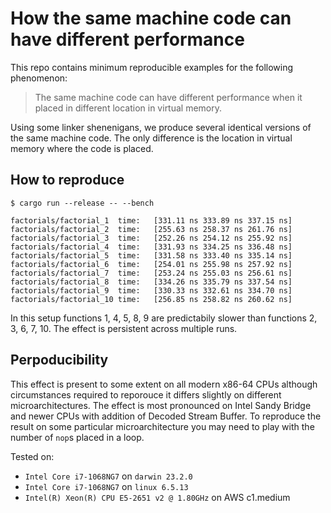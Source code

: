 # How the same machine code can have different performance

This repo contains minimum reproducible examples for the following phenomenon:

> The same machine code can have different performance when it placed in different location in virtual memory.

Using some linker shenenigans, we produce several identical versions of the same machine code. The only difference is the location in virtual memory where the code is placed.

## How to reproduce

```console
$ cargo run --release -- --bench

factorials/factorial_1  time:   [331.11 ns 333.89 ns 337.15 ns]
factorials/factorial_2  time:   [255.63 ns 258.37 ns 261.76 ns]
factorials/factorial_3  time:   [252.26 ns 254.12 ns 255.92 ns]
factorials/factorial_4  time:   [331.93 ns 334.25 ns 336.48 ns]
factorials/factorial_5  time:   [331.58 ns 333.40 ns 335.14 ns]
factorials/factorial_6  time:   [254.01 ns 255.98 ns 257.92 ns]
factorials/factorial_7  time:   [253.24 ns 255.03 ns 256.61 ns]
factorials/factorial_8  time:   [334.26 ns 335.79 ns 337.54 ns]
factorials/factorial_9  time:   [330.33 ns 332.61 ns 334.70 ns]
factorials/factorial_10 time:   [256.85 ns 258.82 ns 260.62 ns]
```

In this setup functions 1, 4, 5, 8, 9 are predictabily slower than functions 2, 3, 6, 7, 10. The effect is persistent across multiple runs.

## Perpoducibility

This effect is present to some extent on all modern x86-64 CPUs although circumstances required to reporouce it differs slightly on different microarchitectures. The effect is most pronounced on Intel Sandy Bridge and newer CPUs with addition of Decoded Stream Buffer. To reproduce the result on some particular microarchitecture you may need to play with the number of `nop`s placed in a loop.

Tested on:

- `Intel Core i7-1068NG7` on `darwin 23.2.0`
- `Intel Core i7-1068NG7` on `linux 6.5.13`
- `Intel(R) Xeon(R) CPU E5-2651 v2 @ 1.80GHz` on AWS c1.medium
